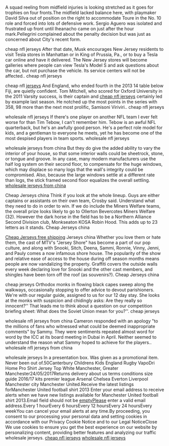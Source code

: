 A squad reeling from midfield injuries is looking stretched as it goes
for trophies on four fronts.The midfield lacked balance here, with
playmaker David Silva out of position on the right to accommodate Toure
in the No. 10 role and forced into lots of defensive work. Sergio Aguero
was isolated and frustrated up front until Iheanacho came on just after
the hour mark.Pellegrini complained about the penalty decision but was
just as concerned about City's recent form.

cheap nfl jerseys After that date, Musk encourages New Jersey residents
to visit Tesla stores in Manhattan or in King of Prussia, Pa., or to buy
a Tesla car online and have it delivered. The New Jersey stores will
become galleries where people can view Tesla's Model S and ask questions
about the car, but not purchase the vehicle. Its service centers will
not be affected.. cheap nfl jerseys

cheap nfl [jerseys](http://www.superghostblogger.com/?s=jerseys) And
England, who ended fourth in the 2013 14 table below Fiji, are quietly
confident. Tom Mitchell, who scored for Oxford University in the 2011
Varsity success, is their captain and [cheap nfl
jerseys](http://rob.polishsites.pl/user/ArielMullan3144/) certainly led
by example last season. He notched up the most points in the series with
358, 98 more than the next most prolific, Samisoni Viriviri.. cheap nfl
jerseys

wholesale nfl jerseys If there's one player on another NFL team I ever
felt worse for than Tim Tebow, I can't remember him. Tebow is an awful
NFL quarterback, but he's an awfully good person. He's a perfect role
model for kids, and a gentleman to everyone he meets, yet he has become
one of the most despised players in team sports. wholesale nfl jerseys

wholesale jerseys from china But they do give the added ability to vary
the interior of your house, so that some interior walls could be
sheetrock, stone, or tongue and groove. In any case, many modern
manufacturers use the half log system on their second floor, to
compensate for the huge windows, which may displace so many logs that
the wall's integrity could be compromised. Also, because the large
windows settle at a different rate than logs, the stick framed second
floor equalizes the overall settling. [wholesale jerseys from
china](http://appsmyandroid.com/user/LuellaCroll9/)

Cheap Jerseys china Think if you look at the whole lineup. Guys are
either captains or assistants on their own team, Crosby said. Understand
what they need to do in order to win. If we do include the Miners
Welfare teams, the overall prize looks likely to go to Ollerton
Bevercotes Miners Welfare (32). However the dark horse in the field has
to be a Northern Alliance Second Division club, Monkseaton KOSA Robin
Hood. This adds up to 23 letters as it stands. Cheap Jerseys china

[Cheap Jerseys free
shipping](https://www.mutlualisverisler.com/?p=438149) Jerseys china
Whether you love them or hate them, the cast of MTV's "Jersey Shore" has
become a part of our pop culture, and along with Snooki, Sitch, Deena,
Sammi, Ronnie, Vinny, Jenni, and Pauly comes a now infamous shore house.
The popularity of the show and relative ease of access to the house
during off season months means people are now vandalizing the property.
Graffiti covers the outside walls every week declaring love for Snooki
and the other cast members, and shingles have been torn off the roof (as
souvenirs?). Cheap Jerseys china

cheap jerseys Orthodox monks in flowing black capes sweep along the
walkways, occasionally stopping to offer advice to devout parishioners.
We're with our regular guide, assigned to us for our 12 day stay. She
looks at the monks with suspicion and chidingly asks: Are they really so
innocent?'' That leads me to think about a question on our competition
briefing sheet: What does the Soviet Union mean for you?''. cheap
jerseys

wholesale nfl jerseys from china Cameron responded with an apology "to
the millions of fans who witnessed what could be deemed inappropriate
comments" by Sammy. They were sentiments repeated almost word for word
by the ICC at its board meeting in Dubai in April. Neither seemed to
understand the reason what Sammy hoped to achieve for the players..
wholesale nfl jerseys from china

wholesale jerseys In a presentation box. Was given as a promotional
item. Never been out of.50Canterbury Childrens Kids England Rugby
VapoDri Home Pro Shirt Jersey Top White Manchester, Greater
Manchester24/05/2017Returns delivery about us terms conditions size
guide 2016/17 kits premier league Arsenal Chelsea Everton Liverpool
Manchester city Manchester United.Receive the latest listings
forManchester United football shirt 2013 Enter your email address to
receive alerts when we have new listings available for Manchester United
football shirt 2013.Email field should not be
[emptyPlease](http://topofblogs.com/tag/emptyPlease) enter a valid email
address.Every 1 hourEvery 6 hoursEvery 12 hoursEvery 24 hoursEvery
weekYou can cancel your email alerts at any time.By proceeding, you
consent to our processing your personal data and setting cookies in
accordance with our Privacy Cookie Notice and to our Legal NoticeClose
We use cookies to ensure you get the best experience on our website by
personalizing content, providing better features and analyzing our
traffic wholesale jerseys.
[cheap nfl jerseys](http://pixel-brush.ru/user/TAALelia24/)
[wholesale nfl
jerseys](http://mundo.adjaranet.com/user/PenniHennessy58/)